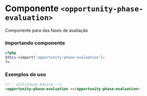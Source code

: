# Componente `<opportunity-phase-evaluation>`
Componente para das fases de avaliação

### Importando componente
```PHP
<?php 
$this->import('opportunity-phase-evaluation');
?>
```
### Exemplos de uso
```HTML
<!-- utilizaçao básica -->
<opportunity-phase-evaluation ></opportunity-phase-evaluation>

```